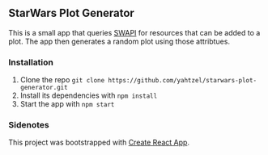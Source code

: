## StarWars Plot Generator

This is a small app that queries [SWAPI](https://swapi.co/) for resources that can be added to a plot. The app then generates a random plot using those attribtues.


### Installation
1. Clone the repo `git clone https://github.com/yahtzel/starwars-plot-generator.git`
2. Install its dependencies with `npm install`
2. Start the app with `npm start`


### Sidenotes
This project was bootstrapped with [Create React App](https://github.com/facebook/create-react-app).
